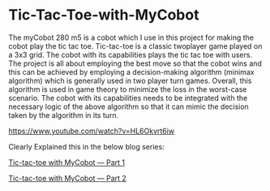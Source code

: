 # Tic-Tac-Toe-with-MyCobot

The myCobot 280 m5 is a cobot which I use in this project for making the cobot play the tic tac toe. Tic-tac-toe is a classic twoplayer game played on a 3x3 grid. The cobot with its capabilities
plays the tic tac toe with users. The project is all about employing the best move so that the cobot wins and this can be achieved by employing a decision-making algorithm (minimax algorithm) which
is generally used in two player turn games. Overall, this algorithm is used in game theory to minimize the loss in the worst-case scenario. The cobot with its capabilities needs to be integrated with the
necessary logic of the above algorithm so that it can mimic the decision taken by the algorithm in its turn.

https://www.youtube.com/watch?v=HL6Okvrt6iw

Clearly Explained this in the below blog series:


[Tic-tac-toe with MyCobot — Part 1](https://medium.com/@karteekmenda93/tic-tac-toe-with-mycobot-part-1-71e9ab2f1432)


[Tic-tac-toe with MyCobot — Part 2](https://medium.com/@karteekmenda93/tic-tac-toe-with-mycobot-part-2-aba39fcf7811)

